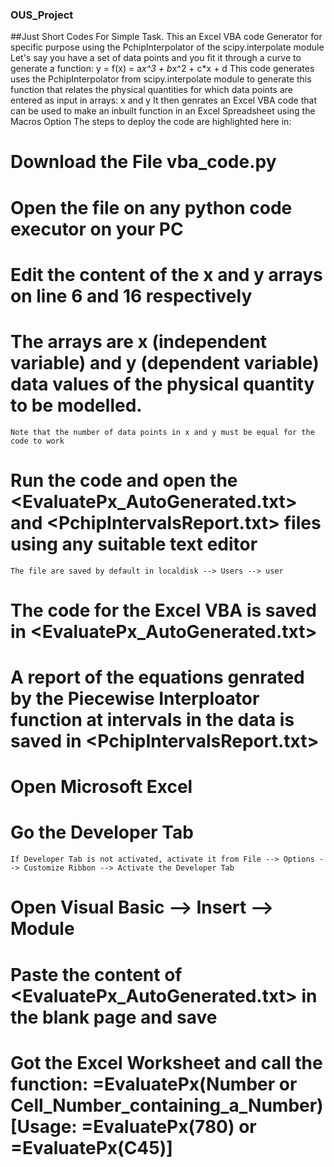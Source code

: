 ### OUS_Project
  ##Just Short Codes For Simple Task. This an Excel VBA code Generator for specific purpose using the PchipInterpolator of the scipy.interpolate module
Let's say you have a set of data points and you fit it through a curve to generate a function: y = f(x) = a*x^3 + b*x^2 + c*x + d
This code generates uses the PchipInterpolator from scipy.interpolate module to generate this function that relates the physical quantities for which data points
      are entered as input in arrays: x and y
It then genrates an Excel VBA code that can be used to make an inbuilt function in an Excel Spreadsheet using the Macros Option
The steps to deploy the code are highlighted here in:

# Download the File vba_code.py
# Open the file on any python code executor on your PC
# Edit the content of the x and y arrays on line 6 and 16 respectively
# The arrays are x (independent variable) and y (dependent variable) data values of the physical quantity to be modelled.
    Note that the number of data points in x and y must be equal for the code to work
# Run the code and open the <EvaluatePx_AutoGenerated.txt> and <PchipIntervalsReport.txt> files using any suitable text editor
    The file are saved by default in localdisk --> Users --> user
# The code for the Excel VBA is saved in <EvaluatePx_AutoGenerated.txt>
# A report of the equations genrated by the Piecewise Interploator function at intervals in the data  is saved in <PchipIntervalsReport.txt>

# Open Microsoft Excel
# Go the Developer Tab
    If Developer Tab is not activated, activate it from File --> Options --> Customize Ribbon --> Activate the Developer Tab
# Open Visual Basic --> Insert --> Module
# Paste the content of <EvaluatePx_AutoGenerated.txt> in the blank page and save
# Got the Excel Worksheet and call the function: =EvaluatePx(Number or Cell_Number_containing_a_Number) [Usage: =EvaluatePx(780) or =EvaluatePx(C45)]
